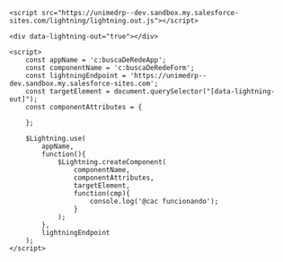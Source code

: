 <html>
    <style>
        a {
            color:blue;
        }
    </style>

    <script src="https://unimedrp--dev.sandbox.my.salesforce-sites.com/lightning/lightning.out.js"></script>

    <div data-lightning-out="true"></div>

    <script>
        const appName = 'c:buscaDeRedeApp';
        const componentName = 'c:buscaDeRedeForm';
        const lightningEndpoint = 'https://unimedrp--dev.sandbox.my.salesforce-sites.com';
        const targetElement = document.querySelector("[data-lightning-out]");
        const componentAttributes = {

        };

        $Lightning.use(
            appName,
            function(){
                $Lightning.createComponent(
                    componentName,
                    componentAttributes,
                    targetElement,
                    function(cmp){
                        console.log('@cac funcionando');
                    }
                );
            },
            lightningEndpoint
        );
    </script>
</html>
